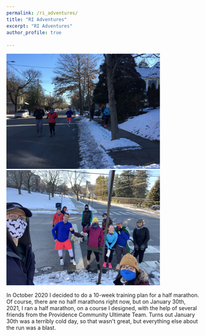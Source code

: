 ```yaml
---
permalink: /ri_adventures/
title: "RI Adventures"
excerpt: "RI Adventures"
author_profile: true

---
```




<p float="left">
  <img src="/../images/theHM_elmgrove.jpg" width="400" />
  <img src="../images/theHM_group.jpg" width="400" /> 
</p>

In October 2020 I decided to do a 10-week training plan for a half marathon. Of course, there are no half marathons right now, but on January 30th, 2021, I ran a half marathon, on a course I designed, with the help of several friends from the Providence Community Ultimate Team. Turns out January 30th was a terribly cold day, so that wasn't great, but everything else about the run was a blast. 

